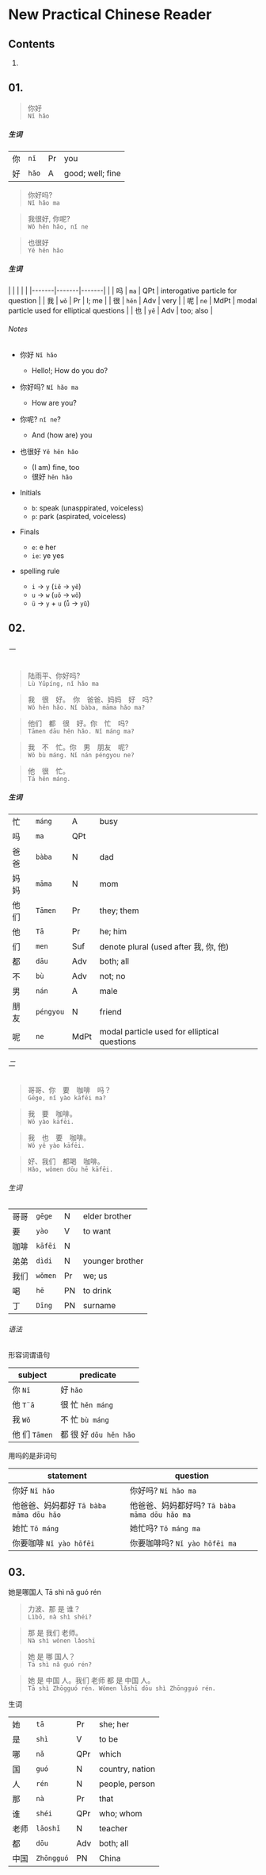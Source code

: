<!--
Filename: 	note.md
Project: 	/Users/shume/Developer/zho/NewPracticalChineseReader
Author: 	shumez <https://github.com/shumez>
Created: 	2019-04-19 13:41:1
Modified: 	2019-04-26 16:24:2
-----
Copyright (c) 2019 shumez
-->

# New Practical Chinese Reader

## Contents

1. [](#)


## 01. 

> 你好  
> `Nǐ hǎo`

##### 生词

|       |       |       |                   |
|-------|-------|-------|-------------------|
| 你    | `nǐ`  | Pr    | you               |
| 好    | `hǎo` | A     | good; well; fine  |


> 你好吗?  
> `Nǐ hǎo ma`  

> 我很好, 你呢?  
> `Wǒ hěn hǎo, nǐ ne`  

> 也很好  
> `Yě hěn hǎo`

##### 生词

|       |       |       |               |
|-------|-------|-------|               |
| 吗    | `ma`  | QPt   | interogative particle for question |
| 我    | `wǒ`  | Pr    | I; me          |
| 很    | `hěn` | Adv   | very           |
| 呢    | `ne`  | MdPt  | modal particle used for elliptical questions |
| 也    | `yě`  | Adv   | too; also      |


###### Notes

* 你好 `Nǐ hǎo`
    * Hello!; How do you do?
* 你好吗? `Nǐ hǎo ma`
    * How are you?
* 你呢? `nǐ ne`?
    * And (how are) you
* 也很好 `Yě hěn hǎo`
    * (I am) fine, too
    * 很好 `hěn hǎo`


* Initials
    * `b`: speak (unasppirated, voiceless)
    * `p`: park (aspirated, voiceless)
* Finals
    * `e`: e her
    * `ie`: ye yes

* spelling rule
    * `i` &rarr; `y` (`iě` &rarr; `yě`)
    * `u` &rarr; `w` (`uǒ` &rarr; `wǒ`)
    * `ü` &rarr; `y` + `u`  (`ǚ` &rarr; `yǔ`)


## 02. 

###### 一

> 陆雨平、你好吗?  
> `Lù Yǔpíng, nǐ hǎo ma`  

> 我　很　好。　你　爸爸、妈妈　好　吗?  
> `Wǒ hěn hǎo. Nǐ bàba, māma hǎo ma?`  

> 他们　都　很　好。你　忙　吗?  
> `Tāmen dāu hěn hǎo. Nǐ máng ma?`  

> 我　不　忙。你　男　朋友　呢?  
> `Wǒ bù máng. Nǐ nán péngyou ne?`

> 他　很　忙。  
> `Tā hěn máng.`

##### 生词

|       |           |       |               |
|-------|-----------|-------|---------------|
| 忙    | `máng`    | A     | busy          |
| 吗    | `ma`      | QPt   |               |
| 爸爸  | `bàba`    | N     | dad           |
| 妈妈  | `māma`    | N     | mom           |
| 他们  | `Tāmen`   | Pr    | they; them    |
| 他    | `Tā`      | Pr    | he; him       |
| 们    | `men`     | Suf   | denote plural (used after 我,  你, 他) |
| 都    | `dāu`     | Adv   | both; all     |
| 不    | `bù`      | Adv   | not; no       |
| 男    | `nán`     | A     | male          |
| 朋友  | `péngyou` | N     | friend        |
| 呢    | `ne`      | MdPt  | modal particle used for elliptical questions |

###### 二

> 哥哥、你　要　咖啡　吗？  
> `Gēge, nǐ yào kāfēi ma?`

> 我　要　咖啡。  
> `Wǒ yào kāfēi.`

> 我　也　要　咖啡。  
> `Wǒ yě yào kāfēi.`

> 好、我们　都喝　咖啡。  
> `Hǎo, wǒmen dōu hē kāfēi.`

###### 生词

|       |           |       |                |
|------|-----------|-------|-----------------|
| 哥哥  | `gēge`    | N     | elder brother
| 要    | `yào`     | V     | to want
| 咖啡  | `kāfēi`   | N     |   
| 弟弟  | `dìdi`    | N     | younger brother
| 我们  | `wǒmen`   | Pr    | we; us
| 喝    | `hē`      | PN    | to drink
| 丁    | `Dīng`    | PN    | surname

###### 语法

形容词谓语句

| subject       | predicate             |
|---------------|-----------------------|
| 你 `Nǐ`       | 好 `hǎo`               |
| 他 `T¨ā`       | 很 忙 `hěn máng`       |
| 我 `Wǒ`       | 不 忙 `bù máng`        |
| 他 们 `Tāmen` | 都 很 好 `dōu hěn hǎo`  |

用吗的是非词句

| statement                             | question                                     |
|---------------------------------------|----------------------------------------------|
| 你好 `Nǐ hǎo`                          | 你好吗? `Nǐ hǎo ma`                          |
| 他爸爸、妈妈都好 `Tā bàba māma dōu hǎo`  | 他爸爸、妈妈都好吗? `Tā bàba māma dōu hǎo ma`  |
| 她忙 `Tō máng`                         | 她忙吗? `Tō máng ma`                         |
| 你要咖啡 `Nǐ yào hōfēi`                 | 你要咖啡吗? `Nǐ yào hōfēi ma`                |


## 03. 

她是哪国人 Tā shì nǎ guó rén

> 力波、那 是 谁？  
> `Lìbō, nà shì shéi?`

> 那 是 我们 老师。  
> `Nà shì wǒnen lǎoshī`  

> 她 是 哪 国人？  
> `Tā shì nǎ guó rén?`

> 她 是 中国 人。我们 老师 都 是 中国 人。  
> `Tā shì Zhōgguó rén. Wǒmen lǎshī dōu shì Zhōngguó rén.`

生词

|       |           |   |                   |
|-------|-----------|----|------------------|
| 她    | `tā`      | Pr | she; her         |
| 是    | `shì`     | V  | to be            |
| 哪    | `nǎ`      | QPr| which            |
| 国    | `guó`     | N  | country, nation  |
| 人    | `rén`     | N  | people, person   |
| 那    | `nà`      | Pr | that             |
| 谁    | `shéi`    | QPr| who; whom        |
| 老师  | `lǎoshǐ`  | N  | teacher          |
| 都    | `dōu`     | Adv| both; all        |
| 中国  | `Zhōngguó`| PN | China            |


## 

<!-- [x+\frac{1}{x}=1]: https://latex.codecogs.com/gif.latex?x+\frac{1}{x}=1 -->

<!-- <style type="text/css">
	img{width: 50%; float: right;}
</style> -->